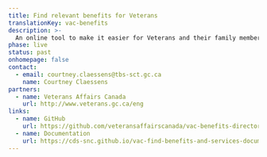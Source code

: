 ```yaml
---
title: Find relevant benefits for Veterans
translationKey: vac-benefits
description: >-
  An online tool to make it easier for Veterans and their family members to determine which benefits, programs, and services are relevant to them.
phase: live
status: past
onhomepage: false
contact:
  - email: courtney.claessens@tbs-sct.gc.ca
    name: Courtney Claessens
partners:
  - name: Veterans Affairs Canada
    url: http://www.veterans.gc.ca/eng
links:
  - name: GitHub
    url: https://github.com/veteransaffairscanada/vac-benefits-directory
  - name: Documentation
    url: https://cds-snc.github.io/vac-find-benefits-and-services-documentation/
---
```

